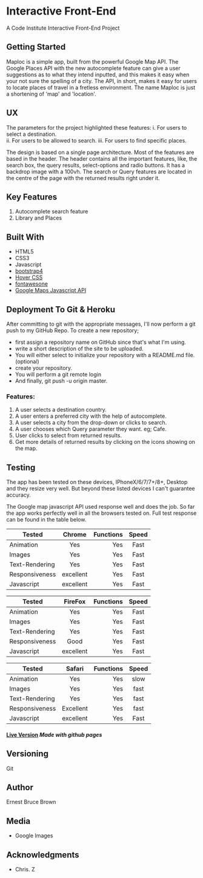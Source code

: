 # Interactive Front-End

A Code Institute Interactive Front-End Project

## Getting Started

Maploc is a simple app, built from the powerful Google Map API. 
The Google Places API with the new autocomplete feature can give a 
user suggestions as to what they intend inputted, and 
this makes it easy when your not sure the spelling of a city.
The API, in short, makes it easy for users to locate places of travel in a fretless environment.
The name Maploc is just a shortening of 'map' and 'location'.

## UX

The parameters for the project highlighted these features: 
  i. For users to select a destination.  
  ii. For users to be allowed to search. 
  iii. For users to find specific places.
  
The design is based on a single page architecture. Most of the features are based in the header. 
The header contains all the important features, like, the search box, the query results, select-options and radio buttons. 
It has a backdrop image with a 100vh. 
The search or Query features are located in the centre of the page with the returned results right under it. 



## Key Features

1. Autocomplete search feature
2. Library and Places 


## Built With

* HTML5 
* CSS3
* Javascript
* [bootstrap4](https://getbootstrap.com/)
* [Hover CSS](http://ianlunn.github.io/Hover/)
* [fontawesone](https://fontawesome.com/icons?d=gallery&s=solid&m=free)
* [Google Maps Javascript API](https://cloud.google.com/maps-platform/)


## Deployment To Git & Heroku

After committing to git with the appropriate messages, 
I'll now perform a git push to my GitHub Repo.
To create a new repository;
* first assign a repository name on GitHub since that's what I'm using.
* write a short description of the site to be uploaded.
* You will either select to initialize your repository with a README.md file. (optional)
* create your repository.
* You will perform a git remote login
* And finally, git push -u origin master.


### Features:

1. A user selects a destination country.
2. A user enters a preferred city with the help of autocomplete.
3. A user selects a city from the drop-down or clicks to search.
4. A user chooses which Query parameter they want. eg; Cafe.
5. User clicks to select from returned results.
5. Get more details of returned results by clicking on the icons showing on the map.


## Testing

The app has been tested on these devices, IPhoneX/6/7/7+/8+, Desktop and they resize very well. But beyond these listed devices I can't guarantee accuracy.

The Google map javascript API used response well and does the job. 
So far the app works perfectly well in all the browsers tested on.
Full test response can be found in the table below. 



|    Tested      |    Chrome     | Functions  |   Speed   |    
| -------------  |:-------------:|  ---------:|:---------:|
| Animation      |    Yes        |     Yes    |   Fast    |
| Images         |    Yes        |     Yes    |   Fast    |
| Text-Rendering |    Yes        |     Yes    |   Fast    |
| Responsiveness |   excellent   |     Yes    |   Fast    |
| Javascript     |   excellent   |     Yes    |   Fast    |

|    Tested      |     FireFox   | Functions  |   Speed   |    
| -------------  |:-------------:|  ---------:|:---------:|
| Animation      |    Yes        |     Yes    |    Fast   |
| Images         |    Yes        |     Yes    |    Fast   |
| Text-Rendering |    Yes        |     Yes    |   Fast    |
| Responsiveness |    Good       |     Yes    |   Fast    |
| Javascript     |   excellent   |     Yes    |   Fast    |


|    Tested      |     Safari    | Functions  |   Speed   |    
| -------------  |:-------------:|  ---------:|:---------:|
| Animation      |    Yes        |     Yes    |  slow     |
| Images         |    Yes        |     Yes    |  fast     |
| Text-Rendering |    Yes        |     Yes    |  fast     |
| Responsiveness |    Excellent  |     Yes    |  fast     |
| Javascript     |   excellent   |     Yes    |   Fast    |



#### [Live Version](https://ingrido.herokuapp.com/) *Made with github pages*



## Versioning

 Git


## Author

Ernest Bruce Brown


## Media

* Google Images


## Acknowledgments

* Chris. Z
